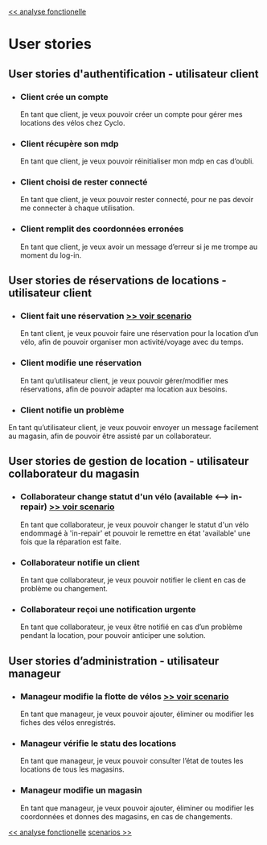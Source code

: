 [<< analyse fonctionelle](02-analyse-fonctionelle.md) 

# User stories #  

## User stories d'authentification - utilisateur client ##   

- ### Client crée un compte ###  

  En tant que client, je veux pouvoir créer un compte pour gérer mes locations des vélos chez Cyclo.

- ### Client récupère son mdp ###   

   En tant que client, je veux pouvoir réinitialiser mon mdp en cas d’oubli.    

- ### Client choisi de rester connecté ###   

   En tant que client, je veux pouvoir rester connecté, pour ne pas devoir me connecter à chaque utilisation.   

- ### Client remplit des coordonnées erronées ###   

  En tant que client, je veux avoir un message d’erreur si je me trompe au moment du log-in. 

## User stories de réservations de locations - utilisateur client ##    

- ### Client fait une réservation [>> voir scenario](04-scenarios.md#link01) ###      

  En tant client, je veux pouvoir faire une réservation pour la location d’un vélo, afin de pouvoir organiser mon activité/voyage avec du temps.
      
- ### Client modifie une réservation ###   

  En tant qu’utilisateur client, je veux pouvoir gérer/modifier mes réservations, afin de pouvoir adapter ma location aux besoins.
  
- ###  Client notifie un problème  ###
  
En tant qu’utilisateur client, je veux pouvoir envoyer un message facilement au magasin, afin de pouvoir être assisté par un collaborateur. 

## User stories de gestion de location - utilisateur collaborateur du magasin ##   

- ### Collaborateur change statut d'un vélo (available <--> in-repair) [>> voir scenario](04-scenarios.md#link02) ###

  En tant que collaborateur, je veux pouvoir changer le statut d'un vélo endommagé à 'in-repair' et pouvoir le remettre en état 'available' une fois que la réparation est faite. 

- ### Collaborateur notifie un client ### 

  En tant que collaborateur, je veux pouvoir notifier le client en cas de problème ou changement. 

- ### Collaborateur reçoi une notification urgente ### 

  En tant que collaborateur, je veux être notifié en cas d’un problème pendant la location, pour pouvoir anticiper une solution.  

## User stories d’administration - utilisateur manageur ## 

- ### Manageur modifie la flotte de vélos  [>> voir scenario](04-scenarios.md#link03) ### 

  En tant que manageur, je veux pouvoir ajouter, éliminer ou modifier les fiches des vélos enregistrés.

- ### Manageur vérifie le statu des locations ### 

  En tant que manageur, je veux pouvoir consulter l’état de toutes les locations de tous les magasins.  

- ### Manageur modifie un magasin ### 

  En tant que manageur, je veux pouvoir ajouter, éliminer ou modifier les coordonnées et donnes des magasins, en cas de changements. 



[<< analyse fonctionelle](02-analyse-fonctionelle.md)  [scenarios >>](04-scenarios.md)




 
